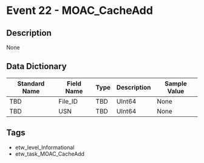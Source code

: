 # Event 22 - MOAC_CacheAdd

## Description
None

## Data Dictionary
|Standard Name|Field Name|Type|Description|Sample Value|
|---|---|---|---|---|
|TBD|File_ID|TBD|UInt64|None|None|
|TBD|USN|TBD|UInt64|None|None|

## Tags
* etw_level_Informational
* etw_task_MOAC_CacheAdd